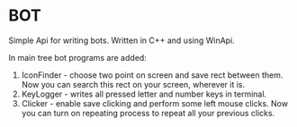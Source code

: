 # BOT
Simple Api for writing bots. Written in C++ and using WinApi.

In main tree bot programs are added:
1) IconFinder - choose two point on screen and save rect between them. Now you can search this rect on your screen, wherever it is.
2) KeyLogger - writes all pressed letter and number keys in terminal.
3) Clicker - enable save clicking and perform some left mouse clicks. Now you can turn on repeating process to repeat all your previous clicks. 

